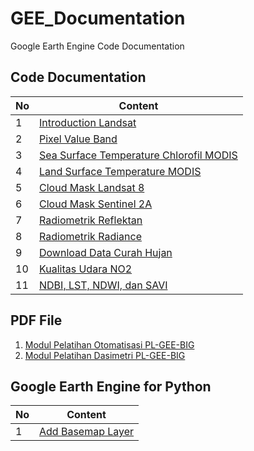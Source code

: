 # GEE_Documentation
Google Earth Engine Code Documentation

## Code Documentation
| **No**  | **Content**                                                                                                                                                         |
| ------  | ------------------------------------------------------------------------------------------------------------------------------------------------------------------- |
| 1       | [Introduction Landsat](https://github.com/dikoharyadhanto/GEE_Documentation/blob/e2d68dfff5f2e31de076da11902a08ce0349e227/001-Introduction_LANDSAT.js)              |
| 2       | [Pixel Value Band](https://github.com/dikoharyadhanto/GEE_Documentation/blob/e2d68dfff5f2e31de076da11902a08ce0349e227/002-Pixel_Value_Band.txt)                     |
| 3       | [Sea Surface Temperature Chlorofil MODIS](https://github.com/dikoharyadhanto/GEE_Documentation/blob/e2d68dfff5f2e31de076da11902a08ce0349e227/003-Sea_Surface_Temperature_Chloro_MODIS)                     |
| 4       | [Land Surface Temperature MODIS](https://github.com/dikoharyadhanto/GEE_Documentation/blob/e2d68dfff5f2e31de076da11902a08ce0349e227/004-Land_Surface_Temperature_MODIS)                     |
| 5       | [Cloud Mask Landsat 8](https://github.com/dikoharyadhanto/GEE_Documentation/blob/e2d68dfff5f2e31de076da11902a08ce0349e227/005A-Cloud-Mask_L8)                       |
| 6       | [Cloud Mask Sentinel 2A](https://github.com/dikoharyadhanto/GEE_Documentation/blob/e2d68dfff5f2e31de076da11902a08ce0349e227/005B-Cloud_Mask_S2A)                    |
| 7       | [Radiometrik Reflektan](https://github.com/dikoharyadhanto/GEE_Documentation/blob/e2d68dfff5f2e31de076da11902a08ce0349e227/006A-Radiometrik_Reflektan_L8)           |
| 8       | [Radiometrik Radiance](https://github.com/dikoharyadhanto/GEE_Documentation/blob/e2d68dfff5f2e31de076da11902a08ce0349e227/006B-Radiometrik_Radiance_IR_L8)          |
| 9       | [Download Data Curah Hujan](https://github.com/dikoharyadhanto/GEE_Documentation/blob/828826e32703b05e1010acc33fad3198e5317244/007-Download_CurahHujan)          |
| 10       | [Kualitas Udara NO2](https://github.com/dikoharyadhanto/GEE_Documentation/blob/703974fc3fa5b5980822536292b57a1b73e65cdc/008-Kualitas_Udara_NO2)          |
| 11       | [NDBI, LST, NDWI, dan SAVI](https://github.com/dikoharyadhanto/GEE_Documentation/blob/d62fe7cf20306f2116220555cacc8d64e4803439/009%20-%20NDBI,%20SAVI,%20LST,%20NDWI) |

## PDF File
1. [Modul Pelatihan Otomatisasi PL-GEE-BIG](https://raw.githubusercontent.com/dikoharyadhanto/GEE_Documentation/e2d68dfff5f2e31de076da11902a08ce0349e227/MODUL_PELATIHAN_Otomatisasi%20PL_GEE_BIG_101121.pdf)
2. [Modul Pelatihan Dasimetri PL-GEE-BIG](https://github.com/dikoharyadhanto/GEE_Documentation/blob/b585e885feb6c112bcd03a8ff2c09e48c2ea3e05/MODUL_PELATIHAN_DASIMETRIK_FINAL.pdf)

## Google Earth Engine for Python
| **No**  | **Content**                                                                                                                                                         |
| ------  | ------------------------------------------------------------------------------------------------------------------------------------------------------------------- |
| 1       | [Add Basemap Layer](https://github.com/dikoharyadhanto/GEE_Documentation/blob/9baa6f8cdc80266f4bd97da52e376b5bc73aae43/GEE_For_Python/001_Add_Basemap.ipynb)        |
